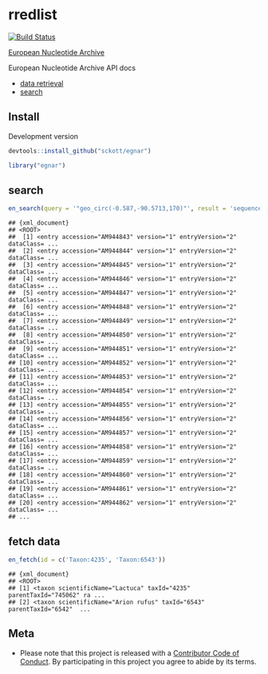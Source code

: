 rredlist
========

[![Build Status](https://travis-ci.org/sckott/egnar.svg?branch=master)](https://travis-ci.org/sckott/egnar)

[European Nucleotide Archive](http://www.ebi.ac.uk/ena)

European Nucleotide Archive API docs

* [data retrieval](http://www.ebi.ac.uk/ena/browse/data-retrieval-rest)
* [search](http://www.ebi.ac.uk/ena/browse/search-rest)

## Install

Development version


```r
devtools::install_github("sckott/egnar")
```


```r
library("egnar")
```

## search


```r
en_search(query = '"geo_circ(-0.587,-90.5713,170)"', result = 'sequence_release')
```

```
## {xml_document}
## <ROOT>
##  [1] <entry accession="AM944843" version="1" entryVersion="2" dataClass= ...
##  [2] <entry accession="AM944844" version="1" entryVersion="2" dataClass= ...
##  [3] <entry accession="AM944845" version="1" entryVersion="2" dataClass= ...
##  [4] <entry accession="AM944846" version="1" entryVersion="2" dataClass= ...
##  [5] <entry accession="AM944847" version="1" entryVersion="2" dataClass= ...
##  [6] <entry accession="AM944848" version="1" entryVersion="2" dataClass= ...
##  [7] <entry accession="AM944849" version="1" entryVersion="2" dataClass= ...
##  [8] <entry accession="AM944850" version="1" entryVersion="2" dataClass= ...
##  [9] <entry accession="AM944851" version="1" entryVersion="2" dataClass= ...
## [10] <entry accession="AM944852" version="1" entryVersion="2" dataClass= ...
## [11] <entry accession="AM944853" version="1" entryVersion="2" dataClass= ...
## [12] <entry accession="AM944854" version="1" entryVersion="2" dataClass= ...
## [13] <entry accession="AM944855" version="1" entryVersion="2" dataClass= ...
## [14] <entry accession="AM944856" version="1" entryVersion="2" dataClass= ...
## [15] <entry accession="AM944857" version="1" entryVersion="2" dataClass= ...
## [16] <entry accession="AM944858" version="1" entryVersion="2" dataClass= ...
## [17] <entry accession="AM944859" version="1" entryVersion="2" dataClass= ...
## [18] <entry accession="AM944860" version="1" entryVersion="2" dataClass= ...
## [19] <entry accession="AM944861" version="1" entryVersion="2" dataClass= ...
## [20] <entry accession="AM944862" version="1" entryVersion="2" dataClass= ...
## ...
```

## fetch data


```r
en_fetch(id = c('Taxon:4235', 'Taxon:6543'))
```

```
## {xml_document}
## <ROOT>
## [1] <taxon scientificName="Lactuca" taxId="4235" parentTaxId="745062" ra ...
## [2] <taxon scientificName="Arion rufus" taxId="6543" parentTaxId="6542"  ...
```

## Meta

* Please note that this project is released with a [Contributor Code of Conduct](CONDUCT.md). By participating in this project you agree to abide by its terms.
